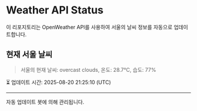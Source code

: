 
# Weather API Status

이 리포지토리는 OpenWeather API를 사용하여 서울의 날씨 정보를 자동으로 업데이트합니다.

## 현재 서울 날씨
> 서울의 현재 날씨: overcast clouds, 온도: 28.7°C, 습도: 77%

⏳ 업데이트 시간: 2025-08-20 21:25:10 (UTC)

---
자동 업데이트 봇에 의해 관리됩니다.
